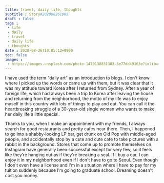 ```yaml
---
title: travel, daily life, thoughts
subtitle : Story#202008261905
draft : false
tags :
 - life
 - daily
 - travel
 - daily life
 - thoughts
date : 2020-08-26T10:05:12+0900
toc: false
images : 
 - https://images.unsplash.com/photo-1470138831303-3e77dd49163e?ixlib=rb-1.2.1&q=80&fm=jpg&crop=entropy&cs=tinysrgb&w=1080&fit=max&ixid=eyJhcHBfaWQiOjE1NTU0OX0
---
```


I have used the term "daily art" as an introduction to blogs. I don't know where I picked up the words or came up with them, but it was clear that it was my attitude toward Korea after I returned from Sydney. After a year of foreign life, which had always been a trip to Korea after leaving the house and returning from the neighborhood, the motto of my life was to enjoy myself in this country with lots of things to play and eat. You can call it the heartbreaking struggle of a 30-year-old single woman who wants to make her daily life a little special.  

Thanks to you, when I make an appointment with my friends, I always search for good restaurants and pretty cafes near there. Then, I happened to go into a shabby-looking LP bar, get drunk on Old Pop with middle-aged people, and accidentally stop by a cute and cute cafe to take pictures with a rabbit in the background. Stores that come up to promote themselves on Instagram have generally been successful except for very few, so it feels like they're hanging out as if they're breaking a seal. If I buy a car, I can enjoy it in my neighborhood even if I don't have to go to Seoul. Even though I don't even have a license and I'm in a situation where I have to pay for my tuition suddenly because I'm going to graduate school. Dreaming doesn't cost you money.  

